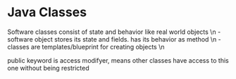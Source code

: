 # Java Classes
Software classes consist of state and behavior like real world objects \n
-software object stores its state and fields. has its behavior as method \n
-classes are templates/blueprint for creating objects \n

public keyword is access modifyer, means other classes have access to this one without being restricted